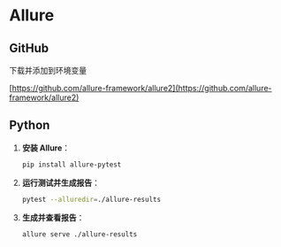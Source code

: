 # Allure

## GitHub

下载并添加到环境变量

[https://github.com/allure-framework/allure2](https://github.com/allure-framework/allure2)

## Python

1. **安装 Allure**：
   ```sh
   pip install allure-pytest
   ```

2. **运行测试并生成报告**：
   ```sh
   pytest --alluredir=./allure-results
   ```

3. **生成并查看报告**：
   ```sh
   allure serve ./allure-results
   ```